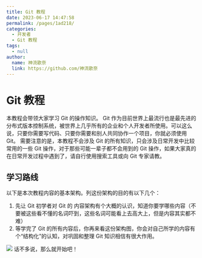 ```yaml
---
title: Git 教程
date: 2023-06-17 14:47:58
permalink: /pages/1ad218/
categories:
  - 开发者
  - Git 教程
tags:
  - null
author: 
  name: 神流歌奈
  link: https://github.com/神流歌奈
---
```

# Git 教程

本教程会带领大家学习 Git 的操作知识。
Git 作为目前世界上最流行也是最先进的分布式版本控制系统，被世界上几乎所有的企业和个人开发者所使用。可以这么说，只要你需要写代码、只要你需要和别人共同协作一个项目，你就必须使用 Git。
需要注意的是，本教程不会涉及 Git 的所有知识，只会涉及日常开发中比较常用的一些 Git 操作，对于那些可能一辈子都不会用到的 Git 操作，如果大家真的在日常开发过程中遇到了，请自行使用搜索工具或向 Git 专家请教。

## 学习路线

以下是本次教程内容的基本架构。列这份架构的目的有以下几个：

1. 先让 Git 初学者对 Git 的 内容架构有个大概的认识，知道你要学哪些内容（不要被这些看不懂的名词吓到，这些名词可能看上去高大上，但是内容其实都不难）
2. 等学完了 Git 的所有内容后，你再来看这份架构图，你会对自己所学的内容有个“结构化”的认知，对巩固和整理 Git 知识相信有很大作用。

![](https://ushio.oss-cn-shanghai.aliyuncs.com/kana/git-guide/0.1.jpg)
话不多说，那么就开始吧！
